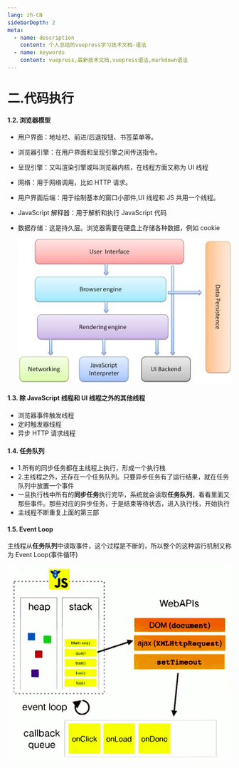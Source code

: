 ```yaml
---
lang: zh-CN
sidebarDepth: 2
meta:
  - name: description
    content: 个人总结的vuepress学习技术文档-语法
  - name: keywords
    content: vuepress,最新技术文档,vuepress语法,markdown语法
---
```


# 二.代码执行

#### 1.2. 浏览器模型

- 用户界面：地址栏、前进/后退按钮、书签菜单等。
- 浏览器引擎：在用户界面和呈现引擎之间传送指令。
- 呈现引擎：又叫渲染引擎或叫浏览器内核，在线程方面又称为 UI 线程
- 网络：用于网络调用，比如 HTTP 请求。
- 用户界面后端：用于绘制基本的窗口小部件,UI 线程和 JS 共用一个线程。
- JavaScript 解释器：用于解析和执行 JavaScript 代码
- 数据存储：这是持久层。浏览器需要在硬盘上存储各种数据，例如 cookie

  ![](./browser.jpg)

#### 1.3. 除 JavaScript 线程和 UI 线程之外的其他线程

- 浏览器事件触发线程
- 定时触发器线程
- 异步 HTTP 请求线程

#### 1.4. 任务队列

- 1.所有的同步任务都在主线程上执行，形成一个执行栈
- 2.主线程之外，还存在一个任务队列。只要异步任务有了运行结果，就在任务队列中放置一个事件
- 一旦执行栈中所有的**同步任务**执行完毕，系统就会读取**任务队列**，看看里面又那些事件。那些对应的异步任务，于是结束等待状态，进入执行栈，开始执行
- 主线程不断重复上面的第三部

#### 1.5. Event Loop

主线程从**任务队列**中读取事件，这个过程是不断的，所以整个的这种运行机制又称为 Event Loop(事件循环)

![](./eventloop.png)